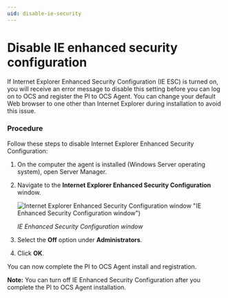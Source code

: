 ```yaml
---
uid: disable-ie-security
---
```


# Disable IE enhanced security configuration

If Internet Explorer Enhanced Security Configuration (IE ESC) is turned on, you will receive an error message to disable this setting before you can log on to OCS and register the PI to OCS Agent. You can change your default Web browser to one other than Internet Explorer during installation to avoid this issue.

### Procedure
Follow these steps to disable Internet Explorer Enhanced Security Configuration:

1. On the computer the agent is installed (Windows Server operating system), open Server Manager.
2. Navigate to the **Internet Explorer Enhanced Security Configuration** window.
 
    ![Internet Explorer Enhanced Security Configuration window](/images/ie-security-config-window.png) "IE Enhanced Security Configuration window")

    _IE Enhanced Security Configuration window_

3. Select the **Off** option under **Administrators**.
4. Click **OK**.

You can now complete the PI to OCS Agent install and registration.

**Note:** You can turn off IE Enhanced Security Configuration after you complete the PI to OCS Agent installation.
